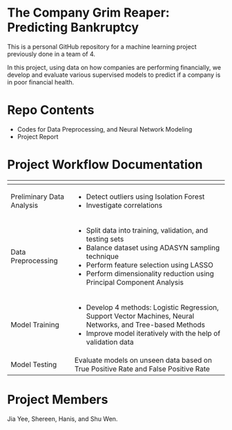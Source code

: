 # The Company Grim Reaper: Predicting Bankruptcy

This is a personal GitHub repository for a machine learning project previously done in a team of 4. 

In this project, using data on how companies are performing financially, we develop and evaluate various supervised models to predict if a company is in poor financial health. 

# Repo Contents
* Codes for Data Preprocessing, and Neural Network Modeling
* Project Report

# Project Workflow Documentation
| <!-- -->                  | <!-- -->  |
| ---                       | ---       |
| Preliminary Data Analysis | <ul> <li> Detect outliers using Isolation Forest </li> <li> Investigate correlations </li> <ul>|
| Data Preprocessing        | <ul> <li> Split data into training, validation, and testing sets </li> <li> Balance dataset using ADASYN sampling technique </li> <li> Perform feature selection using LASSO </li> <li> Perform dimensionality reduction using Principal Component Analysis </li> <ul>|
| Model Training            | <ul> <li> Develop 4 methods: Logistic Regression, Support Vector Machines, Neural Networks, and Tree-based Methods </li> <li> Improve model iteratively with the help of validation data </li> <ul> |
| Model Testing             | Evaluate models on unseen data based on True Positive Rate and False Positive Rate |

# Project Members
Jia Yee, Shereen, Hanis, and Shu Wen.  
